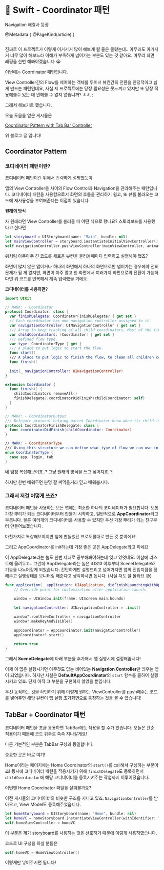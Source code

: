 # 🍎 Swift - Coordinator 패턴

Navigation 해결사 등장

@Metadata {
  @PageKind(article)
}

##

진짜로 이 프로젝트가 이렇게 이거저거 많이 해보게 될 줄은 몰랐는데.. 아무래도 이거저거 너무 많이 해보느라 이해가 부족하게 넘어가는 부분도 있는 것 같아요. 마무리 되면 래핑을 한번 해봐야겠습니다 😭

이번에는 Coordinator 패턴입니다.

View Controller간의 Flow를 제어하는 객체를 두어서 뷰컨간의 전환을 안정적이고 쉽게 만드는 패턴인데요, 사실 제 프로젝트에는 당장 필요성은 못느끼고 있지만 또 당장 적용해볼수 있는 데 안해볼 수 없지 않습니까? ㅎㅎ;;

그래서 해보기로 했습니다.

오늘 도움을 얻은 게시물은

[Coordinator Pattern with Tab Bar Controller](https://somevitalyz123.medium.com/coordinator-pattern-with-tab-bar-controller-33e08d39d7d)

위 블로그 글 입니다!

## Coordinator Pattern

### 코디네이터 패턴이란?

코디네이터 패턴이란 위에서 간략하게 설명했듯이

앱의 View Controller들 사이의 Flow Control과 Navigation을 관리해주는 패턴입니다. 코디네이터 패턴을 사용함으로서 화면의 흐름을 관리하기 쉽고, 또 뷰를 불러오는 코드에 재사용성을 부여해준다는 이점이 있습니다.

**원래의 방식**

자 원래라면 View Controller를 불러올 때 어떤 식으로 했나요? 스토리보드를 사용했다고 한다면

```swift
let storyboard = UIStoryboard(name: "Main", bundle: nil)
let mainViewController = storyboard.instantiateInitialViewController() as! MainViewController
self.navigationController.pushViewController(mainViewController, animated: true)
```

위처럼 아주아주 긴 코드를 새로운 뷰컨을 불러올때마다 입력하고 실행해야 했죠?

화면이 많지 않은 앱이거나 하나의 화면에서 하나의 화면으로만 넘어가는 경우에야 전혀 문제가 될 게 없지만, 화면이 아주 많고 한 화면에서 여러가지 화면으로의 전환이 가능하다면 위 코드를 반복해서 계속 입력했을 거에요.

**코디네이터를 사용하면?**

```swift
import UIKit

// MARK: - Coordinator
protocol Coordinator: class {
  var finishDelegate: CoordinatorFinishDelegate? { get set }
  // Each coordinator has one navigation controller assigned to it.
  var navigationController: UINavigationController { get set }
  /// Array to keep tracking of all child coordinators. Most of the time this array will contain only one child coordinator
  var childCoordinators: [Coordinator] { get set }
  /// Defined flow type.
  var type: CoordinatorType { get }
  /// A place to put logic to start the flow.
  func start()
  /// A place to put logic to finish the flow, to clean all children coordinators, and to notify the parent that this coordinator is ready to be deallocated
  func finish()
  
  init(_ navigationController: UINavigationController)
}

extension Coordinator {
  func finish() {
    childCoordinators.removeAll()
    finishDelegate?.coordinatorDidFinish(childCoordinator: self)
  }
}

// MARK: - CoordinatorOutput
/// Delegate protocol helping parent Coordinator know when its child is ready to be finished.
protocol CoordinatorFinishDelegate: class {
  func coordinatorDidFinish(childCoordinator: Coordinator)
}

// MARK: - CoordinatorType
/// Using this structure we can define what type of flow we can use in-app.
enum CoordinatorType {
  case app, login, tab
}
```

네 엄청 복잡해보이죠..? 그냥 원래의 방식을 쓰고 싶어지죠..?

하지만 한번 배워두면 분명 잘 써먹을거라 믿고 배워봅시다.

### 그래서 저걸 어떻게 쓰죠?

코디네이터 패턴을 사용하는 모든 앱에는 최소한 하나의 코디네이터가 필요합니다. 보통 가장 뿌리가 되는 코디네이터부터 만들기 시작하고, 일반적으로 **AppCoordinator**라고 부릅니다. 물론 여러개의 코디네이터를 사용할 수 있지만 우선 가장 뿌리가 되는 친구부터 만들어보겠습니다.

마찬가지로 복잡해보이지만 앞에 만들었던 프로토콜대로 만든 것 뿐이에요!

그리고 AppCoordinator를 init하는데 가장 좋은 곳은 AppDelegate라고 하네요

이 AppDelegate라는 놈도 한번 제대로 공부해봐야하는데 잊고 있엇네요. 이참에 리스트에 올려두고.. 그런데 AppDelegate라는 놈은 iOS13 이후부터 SceneDelegate와 기능을 나누어갖게 되었습니다. 간단하게만 설명드리고 넘어가자면 앱의 진입지점을 정해주고 실행상태를 모니터링 해준다고 생각하시면 됩니다. (사실 저도 잘 몰라요 😓)

```swift
func application(_ application: UIApplication, didFinishLaunchingWithOptions launchOptions: [UIApplication.LaunchOptionsKey: Any]?) -> Bool {
    // Override point for customization after application launch.
            
    window = UIWindow.init(frame: UIScreen.main.bounds)
    
    let navigationController: UINavigationController = .init()

    window?.rootViewController = navigationController
    window?.makeKeyAndVisible()
    
    appCoordinator = AppCoordinator.init(navigationController)
    appCoordinator?.start()
            
    return true
}
```

그래서 **SceneDelegate**에 아래 부분을 추가해서 앱 실행시에 설정해줍시다!

이제 이 앱은 실행시키면 아무것도 없는 비어있는 **Navigation Controller**만 띄우는 앱이 되었습니다. 하지만 사실은 **DefaultAppCoordinator**의 `start` 함수를 콜하여 실행시키고 있죠. 단지 아직 그 부분을 구현하지 않았을 뿐입니다.

우선 동작하는 것을 확인하기 위해 이렇게 원하는 ViewController를 push해주는 코드를 넣어주면 해당 뷰컨이 앱 실행 초기화면으로 등장하는 것을 볼 수 있습니다!

## TabBar + Coordinator 패턴

코디네이터 패턴을 조금 응용하면 TabBar에도 적용을 할 수가 있습니다. 오늘은 단순 적용이기 때문에 코드 위주로 쓱쓱 지나갈게요!

다른 기본적인 부분은 TabBar 구성과 동일합니다.

중요한 곳은 바로 여기!

Home이라는 페이지에는 Home Coordinator의 `start()`를 call해서 구성하는 부분이죠! 동시에 코디네이터 패턴을 적용시키기 위해 `finishDelegate`도 등록하면서 `childCoordinator`에 해당 코디네이터를 등록시켜주는 작업까지 이루어졌습니다.

이번엔 Home Coordinator 파일을 살펴볼까요?

이전 게시물의 코디네이터와 비슷한 구조를 지니고 있죠. `NavigationController`를 받아오고, View Model도 등록해주었습니다.

```swift
let homeStoryboard = UIStoryboard(name: "Home", bundle: nil)
let homeVC = homeStoryboard.instantiateViewController(withIdentifier: "HomeVC") as! HomeViewController
self.homeViewController = homeVC
```

이 부분은 제가 storyboard를 사용하는 것을 선호하기 때문에 이렇게 사용하였습니다.

코드로 UI 구성을 하실 분들은

```swift
self.homeVC = HomeViewController()
```

이렇게만 넣어주시면 됩니다!
